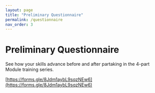```yaml
---
layout: page
title: "Preliminary Questionnaire"
permalink: /questionnaire
nav_order: 3
---
```


# Preliminary Questionnaire
See how your skills advance before and after partaking in the 4-part Module training series.

[https://forms.gle/8Jdm1aybL9sqzNEw6](https://forms.gle/8Jdm1aybL9sqzNEw6)
